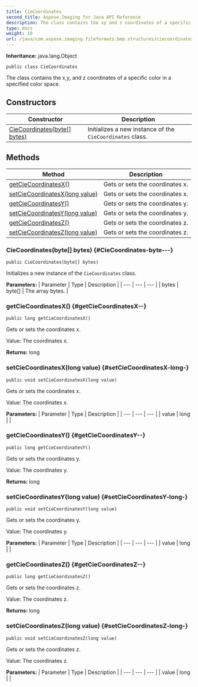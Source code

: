 ```yaml
---
title: CieCoordinates
second_title: Aspose.Imaging for Java API Reference
description: The class contains the xy and z coordinates of a specific color in a specified color space.
type: docs
weight: 10
url: /java/com.aspose.imaging.fileformats.bmp.structures/ciecoordinates/
---
```

**Inheritance:**
java.lang.Object
```
public class CieCoordinates
```

The class contains the x,y, and z coordinates of a specific color in a specified color space.
## Constructors

| Constructor | Description |
| --- | --- |
| [CieCoordinates(byte[] bytes)](#CieCoordinates-byte---) | Initializes a new instance of the `CieCoordinates` class. |
## Methods

| Method | Description |
| --- | --- |
| [getCieCoordinatesX()](#getCieCoordinatesX--) | Gets or sets the coordinates x. |
| [setCieCoordinatesX(long value)](#setCieCoordinatesX-long-) | Gets or sets the coordinates x. |
| [getCieCoordinatesY()](#getCieCoordinatesY--) | Gets or sets the coordinates y. |
| [setCieCoordinatesY(long value)](#setCieCoordinatesY-long-) | Gets or sets the coordinates y. |
| [getCieCoordinatesZ()](#getCieCoordinatesZ--) | Gets or sets the coordinates z. |
| [setCieCoordinatesZ(long value)](#setCieCoordinatesZ-long-) | Gets or sets the coordinates z. |
### CieCoordinates(byte[] bytes) {#CieCoordinates-byte---}
```
public CieCoordinates(byte[] bytes)
```


Initializes a new instance of the `CieCoordinates` class.

**Parameters:**
| Parameter | Type | Description |
| --- | --- | --- |
| bytes | byte[] | The array bytes. |

### getCieCoordinatesX() {#getCieCoordinatesX--}
```
public long getCieCoordinatesX()
```


Gets or sets the coordinates x.

Value: The coordinates x.

**Returns:**
long
### setCieCoordinatesX(long value) {#setCieCoordinatesX-long-}
```
public void setCieCoordinatesX(long value)
```


Gets or sets the coordinates x.

Value: The coordinates x.

**Parameters:**
| Parameter | Type | Description |
| --- | --- | --- |
| value | long |  |

### getCieCoordinatesY() {#getCieCoordinatesY--}
```
public long getCieCoordinatesY()
```


Gets or sets the coordinates y.

Value: The coordinates y.

**Returns:**
long
### setCieCoordinatesY(long value) {#setCieCoordinatesY-long-}
```
public void setCieCoordinatesY(long value)
```


Gets or sets the coordinates y.

Value: The coordinates y.

**Parameters:**
| Parameter | Type | Description |
| --- | --- | --- |
| value | long |  |

### getCieCoordinatesZ() {#getCieCoordinatesZ--}
```
public long getCieCoordinatesZ()
```


Gets or sets the coordinates z.

Value: The coordinates z.

**Returns:**
long
### setCieCoordinatesZ(long value) {#setCieCoordinatesZ-long-}
```
public void setCieCoordinatesZ(long value)
```


Gets or sets the coordinates z.

Value: The coordinates z.

**Parameters:**
| Parameter | Type | Description |
| --- | --- | --- |
| value | long |  |

